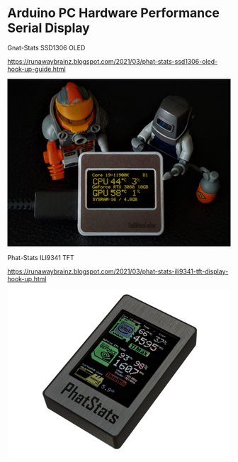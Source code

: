 # Arduino PC Hardware Performance Serial Display

Gnat-Stats SSD1306 OLED

https://runawaybrainz.blogspot.com/2021/03/phat-stats-ssd1306-oled-hook-up-guide.html

![](https://github.com/koogar/Gnat-Stats/blob/master/OLED_GnatStats/images/3620111625420060746.png)



Phat-Stats ILI9341 TFT

https://runawaybrainz.blogspot.com/2021/03/phat-stats-ili9341-tft-display-hook-up.html

![](https://github.com/koogar/Gnat-Stats/blob/master/TFT_PhatStats/images/7245421623855690457.png)

